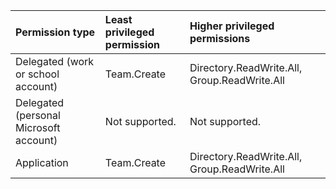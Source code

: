 |Permission type|Least privileged permission|Higher privileged permissions|
|:---|:---|:---|
|Delegated (work or school account)|Team.Create|Directory.ReadWrite.All, Group.ReadWrite.All|
|Delegated (personal Microsoft account)|Not supported.|Not supported.|
|Application|Team.Create|Directory.ReadWrite.All, Group.ReadWrite.All|

